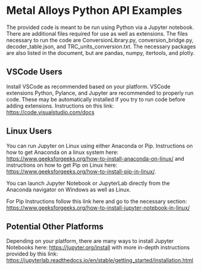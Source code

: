 # Metal Alloys Python API Examples
The provided code is meant to be run using Python via a Jupyter notebook. There are additional files required for use as well as extensions. The files necessary to run the code are ConversionLibrary.py, conversion_bridge.py, decoder_table.json, and TRC_units_conversion.txt. The necessary packages are also listed in the document, but are pandas, numpy, itertools, and plotly. 

## VSCode Users
Install VSCode as recommended based on your platform. VSCode extensions Python, Pylance, and Jupyter are recommended to properly run code. These may be automatically installed if you try to run code before adding extensions. Instructions on this link: https://code.visualstudio.com/docs

## Linux Users
You can run Jupyter on Linux using either Anaconda or Pip. Instructions on how to get Anaconda on a linux system here: https://www.geeksforgeeks.org/how-to-install-anaconda-on-linux/ and instructions on how to get Pip on Linux here: https://www.geeksforgeeks.org/how-to-install-pip-in-linux/.

You can launch Jupyter Notebook or JupyterLab directly from the Anaconda navigator on Windows as well as Linux.

For Pip Instructions follow this link here and go to the necessary section: https://www.geeksforgeeks.org/how-to-install-jupyter-notebook-in-linux/

## Potential Other Platforms
Depending on your platform, there are many ways to install Jupyter Notebooks here: https://jupyter.org/install with more in-depth instructions provided by this link: https://jupyterlab.readthedocs.io/en/stable/getting_started/installation.html
